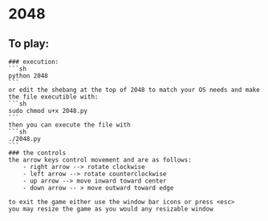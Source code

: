 2048
====

## To play:
    ### execution:
    ```sh
    python 2048
    ```
    or edit the shebang at the top of 2048 to match your OS needs and make the file executible with:
    ```sh
    sudo chmod u+x 2048.py
    ```
    then you can execute the file with
    ```sh
    ./2048.py
    ```
    ### the controls
    the arrow keys control movement and are as follows:
        - right arrow --> rotate clockwise
        - left arrow --> rotate counterclockwise
        - up arrow --> move inward toward center
        - down arrow -- > move outward toward edge

    to exit the game either use the window bar icons or press <esc>
    you may resize the game as you would any resizable window
